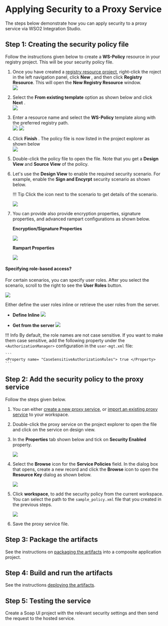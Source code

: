 # Applying Security to a Proxy Service

The steps below demonstrate how you can apply security to a proxy service via WSO2 Integration Studio.

## Step 1: Creating the security policy file

Follow the instructions given below to create a **WS-Policy** resource in your registry project. This will be your security policy file.

1.  Once you have created a [registry resource project](../../creating-projects/#registry-resource-project), right-click the roject in the left navigation panel, click **New** , and then click **Registry Resource**. This will open the **New Registry Resource** window.  
    ![](/assets/img/apply-security/119130870/119130887.png)
2.  Select the **From existing template** option as shown below and
    click **Next** .  
    ![](/assets/img/apply-security/119130870/119130886.png)
3.  Enter a resource name and select the **WS-Policy** template along
    with the preferred registry path.  
    ![](/assets/img/apply-security/119130870/119130885.png)
    ![](/assets/img/apply-security/119130870/119130884.png)
4.  Click **Finish** . The policy file is now listed in the project
    explorer as shown below  
    ![](/assets/img/apply-security/119130870/119130883.png)
      
5.  Double-click the policy file to open the file. Note that you get a
    **Design View** and **Source View** of the policy.

6.  Let's use the **Design View** to enable the required security scenario. For example, enable the **Sign and Encyrpt** security scenario as shown below.

    !!! Tip
        Click the icon next to the scenario to get details of the scenario.
    
    ![](/assets/img/apply-security/119130870/119130882.png)

7.  You can provide also provide encryption properties, signature properties, and advanced rampart configurations as shown below.

    **Encryption/Signature Properties**

    ![](/assets/img/apply-security/119130870/119130890.png)

    **Rampart Properties**

    ![](/assets/img/apply-security/119130870/119130889.png)

#### Specifying role-based access?

For certain scenarios, you can specify user roles. After you select the
scenario, scroll to the right to see the **User Roles** button.

![](/assets/img/apply-security/119130870/119130874.png)

Either define the user roles inline or retrieve the user roles from the server.

-   **Define Inline**
    ![](/assets/img/apply-security/119130870/119130872.png)

-   **Get from the server**
    ![](/assets/img/apply-security/119130870/119130871.png)

!!! Info
    By default, the role names are not case sensitive. If you want to make them case sensitive, add the following property under the `<AuthorizationManager>` configuration in the `user-mgt.xml` file:
        
    ```
    <Property name= "CaseSensitiveAuthorizationRules"> true </Property>
    ```

## Step 2: Add the security policy to the proxy service

Follow the steps given below.

1.  You can either [create a new proxy service](../../develop/creating-artifacts/creating-a-proxy-service), or [import an existing proxy service](../../develop/importing-artifacts) to your workspace.
2.  Double-click the proxy service on the project explorer to open the
    file and click on the service on design view.
3.  In the **Properties** tab shown below and tick on **Security
    Enabled** property.  

    ![](/assets/img/apply-security/119130870/119130879.png)

4.  Select the **Browse** icon for the **Service Policies** field. In
    the dialog box that opens, create a new record and click the
    **Browse** icon to open the **Resource Key** dialog as shown
    below.  

    ![](/assets/img/apply-security/119130870/119130877.png)

5.  Click **workspace**, to add the security policy from the current
    workspace. You can select the path to the
    `sample_policy.xml` file that you created in the
    previous steps.  

    ![](/assets/img/apply-security/119130870/119130876.png)

6.  Save the proxy service file.

## Step 3: Package the artifacts

See the instructions on [packaging the artifacts](../../develop/packaging-artifacts) into a composite application project.

## Step 4: Build and run the artifacts

See the instructions [deploying the artifacts](../../develop/deploy-and-run).

## Step 5: Testing the service

Create a Soap UI project with the relevant security settings and then send the request to the hosted service.
